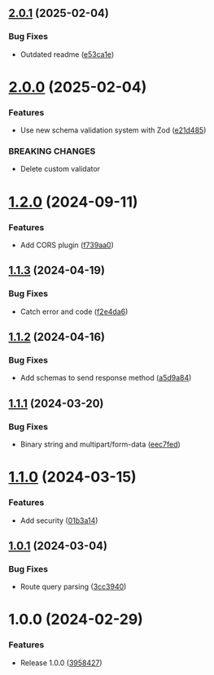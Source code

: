 ## [2.0.1](https://github.com/boutdecode/open-api/compare/v2.0.0...v2.0.1) (2025-02-04)


### Bug Fixes

* Outdated readme ([e53ca1e](https://github.com/boutdecode/open-api/commit/e53ca1ee3c0e789c10df0f442ef2c244a0d6edc6))

# [2.0.0](https://github.com/boutdecode/open-api/compare/v1.2.0...v2.0.0) (2025-02-04)


### Features

* Use new schema validation system with Zod ([e21d485](https://github.com/boutdecode/open-api/commit/e21d4857a4e5f5263583b93940744b144d08f4da))


### BREAKING CHANGES

* Delete custom validator

# [1.2.0](https://github.com/boutdecode/open-api/compare/v1.1.3...v1.2.0) (2024-09-11)


### Features

* Add CORS plugin ([f739aa0](https://github.com/boutdecode/open-api/commit/f739aa0f73ca80beea6048aa7cbf0fad09492b9e))

## [1.1.3](https://github.com/boutdecode/open-api/compare/v1.1.2...v1.1.3) (2024-04-19)


### Bug Fixes

* Catch error and code ([f2e4da6](https://github.com/boutdecode/open-api/commit/f2e4da60875a727f7fd92e0e783608ead19a061b))

## [1.1.2](https://github.com/boutdecode/open-api/compare/v1.1.1...v1.1.2) (2024-04-16)


### Bug Fixes

* Add schemas to send response method ([a5d9a84](https://github.com/boutdecode/open-api/commit/a5d9a842c54496d313d58838669b68790a78680a))

## [1.1.1](https://github.com/boutdecode/open-api/compare/v1.1.0...v1.1.1) (2024-03-20)


### Bug Fixes

* Binary string and multipart/form-data ([eec7fed](https://github.com/boutdecode/open-api/commit/eec7fedd76ae778ba5dfe4887c85602a3c0e4c79))

# [1.1.0](https://github.com/boutdecode/open-api/compare/v1.0.1...v1.1.0) (2024-03-15)


### Features

* Add security ([01b3a14](https://github.com/boutdecode/open-api/commit/01b3a1421c769551336446b80a32d550d9051a69))

## [1.0.1](https://github.com/boutdecode/open-api/compare/v1.0.0...v1.0.1) (2024-03-04)


### Bug Fixes

* Route query parsing ([3cc3940](https://github.com/boutdecode/open-api/commit/3cc394012e2af536f8c325677e3a62e50fd3415c))

# 1.0.0 (2024-02-29)


### Features

* Release 1.0.0 ([3958427](https://github.com/boutdecode/open-api/commit/39584277091ca2ff0799fb054341f444678d3ae4))
